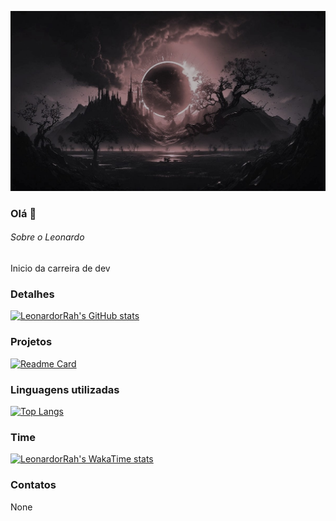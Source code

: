 <p align="center">
  <img width="1080" src="src/image/img-01.jpg">
</p>

### Olá 👋

###### Sobre o Leonardo
Inicio da carreira de dev

### Detalhes

[![LeonardorRah's GitHub stats](https://github-readme-stats.vercel.app/api?username=LeonardorRah&show_icons=true&theme=dark)](https://github.com/LeonardorRah/github-readme-stats)

### Projetos

[![Readme Card](https://github-readme-stats.vercel.app/api/pin/?username=LeonardorRah&repo=variavel&theme=dark)](https://github.com/LeonardorRah/github-readme-stats)

### Linguagens utilizadas

[![Top Langs](https://github-readme-stats.vercel.app/api/top-langs/?username=LeonardorRah&layout=compact)](https://github.com/LeonardorRah/github-readme-stats)

### Time

[![LeonardorRah's WakaTime stats](https://github-readme-stats.vercel.app/api/wakatime?username=LeonardorRah)](https://github.com/anuraghazra/github-readme-stats)

### Contatos

None

